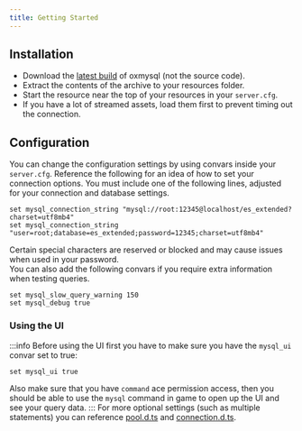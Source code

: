 ```yaml
---
title: Getting Started
---
```


## Installation
- Download the [latest build](https://github.com/overextended/oxmysql/releases/latest) of oxmysql (not the source code).
- Extract the contents of the archive to your resources folder.
- Start the resource near the top of your resources in your `server.cfg`.
- If you have a lot of streamed assets, load them first to prevent timing out the connection.


## Configuration
You can change the configuration settings by using convars inside your `server.cfg`.
Reference the following for an idea of how to set your connection options.
You must include one of the following lines, adjusted for your connection and database settings.
```
set mysql_connection_string "mysql://root:12345@localhost/es_extended?charset=utf8mb4"
set mysql_connection_string "user=root;database=es_extended;password=12345;charset=utf8mb4"
```
Certain special characters are reserved or blocked and may cause issues when used in your password.  
You can also add the following convars if you require extra information when testing queries.
```
set mysql_slow_query_warning 150
set mysql_debug true
```
### Using the UI
:::info
Before using the UI first you have to make sure you have the `mysql_ui` convar set to true:
```
set mysql_ui true
```
Also make sure that you have `command` ace permission access, then you should be able to use the
`mysql` command in game to open up the UI and see your query data.
:::
For more optional settings (such as multiple statements) you can reference [pool.d.ts](https://github.com/sidorares/node-mysql2/blob/master/typings/mysql/lib/Pool.d.ts#L10) and [connection.d.ts](https://github.com/sidorares/node-mysql2/blob/master/typings/mysql/lib/Connection.d.ts#L8).

